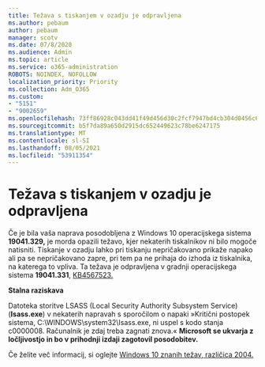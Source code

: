 ```yaml
---
title: Težava s tiskanjem v ozadju je odpravljena
ms.author: pebaum
author: pebaum
manager: scotv
ms.date: 07/8/2020
ms.audience: Admin
ms.topic: article
ms.service: o365-administration
ROBOTS: NOINDEX, NOFOLLOW
localization_priority: Priority
ms.collection: Adm_O365
ms.custom:
- "5151"
- "9002659"
ms.openlocfilehash: 73ff86928c043dd41f49d456d30c2fcf7947bd4cb304d0456c634d4fa5808239
ms.sourcegitcommit: b5f7da89a650d2915dc652449623c78be6247175
ms.translationtype: MT
ms.contentlocale: sl-SI
ms.lasthandoff: 08/05/2021
ms.locfileid: "53911354"
---
```

# <a name="print-spooler-issue-is-resolved"></a>Težava s tiskanjem v ozadju je odpravljena

Če je bila vaša naprava posodobljena z Windows 10 operacijskega sistema **19041.329,** je morda opazili težavo, kjer nekaterih tiskalnikov ni bilo mogoče natisniti.   Tiskanje v ozadju lahko pri tiskanju nepričakovano prikaže napako ali pa se nepričakovano zapre, pri tem pa ne prihaja do izhoda iz tiskalnika, na katerega to vpliva. Ta težava je odpravljena v gradnji operacijskega sistema **19041.331**, [KB4567523.](https://support.microsoft.com/help/4567523/windows-10-update-kb4567523)  

**Stalna raziskava**

Datoteka storitve LSASS (Local Security Authority Subsystem Service) (**Isass.exe**) v nekaterih napravah s sporočilom o napaki »Kritični postopek sistema, C:\WINDOWS\system32\Isass.exe, ni uspel s kodo stanja c0000008. Računalnik je zdaj treba zagnati znova.«  **Microsoft se ukvarja z ločljivostjo in bo v prihodnji izdaji zagotovil posodobitev.**

Če želite več informacij, si oglejte [Windows 10 znanih težav, različica 2004.](https://docs.microsoft.com/windows/release-information/status-windows-10-2004#442msgdesc)